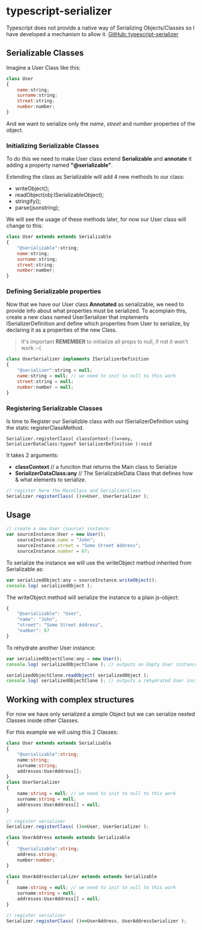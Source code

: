 typescript-serializer
=====================

Typescript does not provide a native way of Serializing Objects/Classes so I have developed a mechanism to allow it.
[GitHub: typescript-serializer](https://github.com/xperiments/typescript-serializer)


## Serializable Classes

Imagine a User Class like this:

```javascript
class User
{
	name:string;
	surname:string;
	street:string;
	number:number;
}
```

And we want to serialize only the *name*, *street* and *number* properties of the object.


### Initializing Serializable Classes

To do this we need to make User class extend **Serializable** and **annotate** it adding a property named **"@serializable"**.

Extending the class as Serializable will add 4 new methods to our class:

* writeObject();
* readObject(obj:ISerializableObject);
* stringify();
* parse(jsonstring);

We will see the usage of these methods later, for now our User class will change to this:

```javascript
class User extends extends Serializable
{
    "@serializable":string;
    name:string;
    surname:string;
    street:string;
    number:number;
}
```

### Defining Serializable properties

Now that we have our User class **Annotated** as serializable, we need to provide info about what properties must be serialized.
To acomplain this, create a new class named UserSerializer that implements ISerializerDefinition and define which properties from User to serialize, by declaring it as a properties of the new Class.

> It's important **REMEMBER** to initialize all props to null, if not it won't work :-(

```javascript
class UserSerializer implements ISerializerDefinition
{
	"@serializer":string = null;
    name:string = null; // we need to init to null to this work
    street:string = null;
    number:number = null;
}
```

### Registering Serializable Classes

Is time to Register our Serializble class with our ISerializerDefinition using the static registerClassMethod. 

	Serializer.registerClass( classContext:()=>any, SerializerDataClass:typeof SerializerDefinition ):void

It takes 2 arguments:

* **classContext** // a funciton that returns the Main class to Serialize
* **SerializerDataClass:any** // The SerializableData Class that defines how & what elements to serialize.


```javascript
// register here the MainClass and SerializerClass
Serializer.registerClass( ()=>User, UserSerializer );
```


## Usage

```javascript
// create a new User (source) instance:
var sourceInstance:User = new User();
    sourceInstance.name = "John";
    sourceInstance.street = "Some Street Address";
    sourceInstance.number = 67;
```

To serialize the instance we will use the writeObject method inherited from Serializable as:

```javascript
var serializedObject:any = sourceInstance.writeObject();
console.log( serializedObject );
```

The writeObject method will serialize the instance to a plain js-object:

```javascript
{
    "@serializable": "User",
    "name": "John",
    "street": "Some Street Address",
    "number": 67
}
```

To rehydrate another User instance:

```javascript
var serializedObjectClone:any = new User();
console.log( serializedObjectClone ); // outputs an Empty User instance

serializedObjectClone.readObject( serializedObject );
console.log( serializedObjectClone ); // outputs a rehydrated User instance
```

## Working with complex structures

For now we have only serialized a simple Object but we can serialize nested Classes inside other Classes.

For this example we will using this 2 Classes:
```typescript
class User extends extends Serializable
{
    "@serializable":string;
    name:string;
    surname:string;
    addresses:UserAddress[];
}
class UserSerializer
{
    name:string = null; // we need to init to null to this work
    surname:string = null;
    addresses:UserAddress[] = null;
}

// register serializer
Serializer.registerClass( ()=>User, UserSerializer );

class UserAddress extends extends Serializable
{
    "@serializable":string;
    address:string;
    number:number;
}

class UserAddressSerializer extends extends Serializable
{
    name:string = null; // we need to init to null to this work
    surname:string = null;
    addresses:UserAddress[] = null;
}

// register serializer
Serializer.registerClass( ()=>UserAddress, UserAddressSerializer );

```